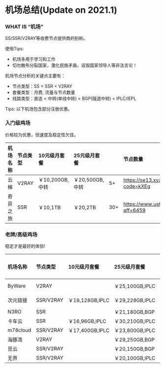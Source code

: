 # 机场总结(Update on 2021.1)

### WHAT IS “机场”

SS/SSR/V2RAY等收费节点提供商的别称。

使用Tips:

- 机场多用于学习和工作
- 切勿散布分裂国家，激化民族矛盾，诋毁国家领导人等非法言论！

 
机场节点分析的关键点主要有：
- 节点类型：SS < SSR < V2RAY
- 套餐类型：月费, 流量与节点数量
- 线路类型：直连 < 中转(单线中转) < BGP(隧道中转) < IPLC/IEPL


Tips: 以下机场包含部分注册优惠。

### 入门级鸡场

价格较为优惠，但速度及稳定性欠佳。

机场名称|节点类型|10元级月套餐|25元级月套餐||节点数量|链接
:--|:--|:--|:--|:--|:--|:--
云梯|V2RAY|￥10,200GB,中转|￥20,500GB,中转|5+|https://se13.xyz/auth/register?code=kXEg
奇异之旅|SSR|￥10,1TB|￥20,2TB|30+|https://www.ustravel.cloud/aff.php?aff=6459



### 老牌/高级鸡场

稳定才是最好的体验!

机场名称|节点类型|10元级月套餐|25元级月套餐|50元级月套餐|节点数|链接|优惠码
:--|:--|:--|:--|:--|:--|:--|:--
ByWare|V2RAY||￥25,100GB,IPLC|￥45,180GB,IPLC|10+|https://bywave.io/aff.php?aff=3866|2021(30%off!)
次元链接|SSR/V2RAY|￥19,128GB,IPLC|￥29,228GB,IPLC|￥49,430GB,IPLC|60+|https://cylink.wtf/auth/register?code=E3uE
N3RO|SSR||￥21,180GB,BGP|￥33,400GB,IPLC|44+|https://n3ro.best/user/shop|n3ro-limbopro
卡车云|SSR|￥16,96GB,IPLC|￥30,210GB,IPLC||30+|https://kcjisu.icu/user/shop
m78cloud|SSR/V2RAY|￥17,400GB,IPLC|￥23,800GB,IPLC||19+|https://dd.sb/RJp8t
海豚湾|V2RAY||￥29,250GB,BGP|￥49,500GB,IPLC||https://dd.sb/Wvy06
觅云|SSR/V2RAY||￥20,150GB,BGP|￥40,300GB,BGP|52+|https://dd.sb/fhpvW
无界|SSR/V2RAY||￥20,100GB,IPLC|￥40,250GB,IPLC||https://dd.sb/0AtEE






